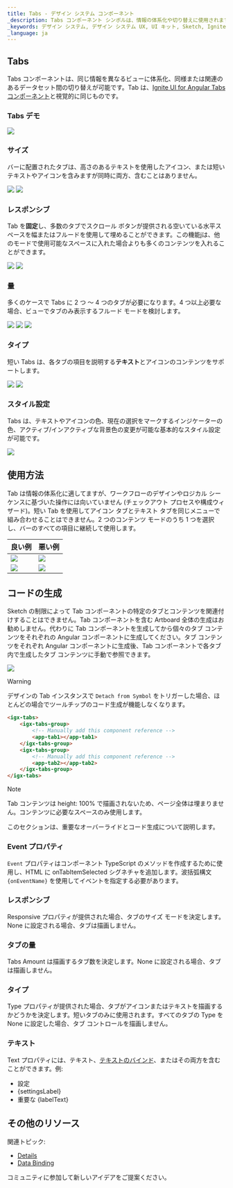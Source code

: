 ```yaml
---
title: Tabs - デザイン システム コンポーネント
_description: Tabs コンポーネント シンボルは、情報の体系化や切り替えに使用されます。
_keywords: デザイン システム, デザイン システム UX, UI キット, Sketch, Ignite UI for Angular, Sketch to Angular, Angular, Angular デザイン システム, Sketch からコードをエクスポート, Angular 用のデザイン キット, Sketch HTML, Sketch to HTML, Sketch UI キット
_language: ja
---
```


## Tabs

Tabs コンポーネントは、同じ情報を異なるビューに体系化、同様または関連のあるデータセット間の切り替えが可能です。Tab は、[Ignite UI for Angular Tabs コンポーネント](https://jp.infragistics.com/products/ignite-ui-angular/angular/components/tabs.html)と視覚的に同じものです。

### Tabs デモ

<img src="../images/tabs_demo.png" srcset="../images/tabs_demo@2x.png 2x" />

### サイズ

バーに配置されたタブは、高さのあるテキストを使用したアイコン、または短いテキストやアイコンを含みますが同時に両方、含むことはありません。

<img src="../images/tabs_short.png" srcset="../images/tabs_short@2x.png 2x" />
<img src="../images/tabs_tall.png" srcset="../images/tabs_tall@2x.png 2x" />

### レスポンシブ

Tab を**固定**し、多数のタブでスクロール ボタンが提供される空いている水平スペースを幅またはフルードを使用して埋めることができます。この機能jは、他のモードで使用可能なスペースに入れた場合よりも多くのコンテンツを入れることができます。

<img src="../images/tabs_fixed.png" srcset="../images/tabs_fixed@2x.png 2x" />
<img src="../images/tabs_fluid.png" srcset="../images/tabs_fluid@2x.png 2x" />

### 量

多くのケースで Tabs に 2 つ ～ 4 つのタブが必要になります。4 つ以上必要な場合、ビューでタブのみ表示するフルード モードを検討します。

<img src="../images/tabs_2.png" srcset="../images/tabs_2@2x.png 2x" />
<img src="../images/tabs_3.png" srcset="../images/tabs_3@2x.png 2x" />
<img src="../images/tabs_4.png" srcset="../images/tabs_4@2x.png 2x" />

### タイプ

短い Tabs は、各タブの項目を説明する**テキスト**とアイコンのコンテンツをサポートします。

<img src="../images/tabs_text.png" srcset="../images/tabs_text@2x.png 2x" />
<img src="../images/tabs_icons.png" srcset="../images/tabs_icons@2x.png 2x" />

### スタイル設定

Tabs は、テキストやアイコンの色、現在の選択をマークするインジケーターの色、アクティブ/インアクティブな背景色の変更が可能な基本的なスタイル設定が可能です。

<img src="../images/tabs_styling.png" srcset="../images/tabs_styling@2x.png 2x" />

## 使用方法

Tab は情報の体系化に適してますが、ワークフローのデザインやロジカル シーケンスに基づいた操作には向いていません (チェックアウト プロセスや構成ウィザード)。短い Tab を使用してアイコン タブとテキスト タブを同じメニューで組み合わせることはできません。2 つのコンテンツ モードのうち 1 つを選択し、バーのすべての項目に継続して使用します。

| 良い例                                                                         |悪い例                                                                          |
| -------------------------------------------------------------------------- | ------------------------------------------------------------------------------ |
| <img src="../images/tabs_do1.png" srcset="../images/tabs_do1@2x.png 2x" />|<img src="../images/tabs_dont1.png" srcset="../images/tabs_dont1@2x.png 2x" /> |
| <img src="../images/tabs_do2.png" srcset="../images/tabs_do2@2x.png 2x" />|<img src="../images/tabs_dont2.png" srcset="../images/tabs_dont2@2x.png 2x" /> |

## コードの生成

Sketch の制限によって Tab コンポーネントの特定のタブとコンテンツを関連付けすることはできません。Tab コンポーネントを含む Artboard 全体の生成はお勧めしません。代わりに Tab コンポーネントを生成してから個々のタブ コンテンツをそれぞれの Angular コンポーネントに生成してください。タブ コンテンツをそれぞれ Angular コンポーネントに生成後、Tab コンポーネントで各タブ内で生成したタブ コンテンツに手動で参照できます。

<img src="../images/tabs_limitation.png" />

> [!WARNING]
> デザインの Tab インスタンスで `Detach from Symbol` をトリガーした場合、ほとんどの場合でツールチップのコード生成が機能しなくなります。

```html
<igx-tabs>
    <igx-tabs-group>
        <!-- Manually add this component reference -->
        <app-tab1></app-tab1>
    </igx-tabs-group>
    <igx-tabs-group>
        <!-- Manually add this component reference -->
        <app-tab2></app-tab2>
    </igx-tabs-group>
</igx-tabs>
```

> [!Note]
> Tab コンテンツは height: 100% で描画されないため、ページ全体は埋まりません。コンテンツに必要なスペースのみ使用します。

このセクションは、重要なオーバーライドとコード生成について説明します。

### Event プロパティ

`Event` プロパティはコンポーネント TypeScript のメソッドを作成するために使用し、HTML に onTabItemSelected シグネチャを追加します。波括弧構文 `{onEventName}` を使用してイベントを指定する必要があります。

### レスポンシブ

Responsive プロパティが提供された場合、タブのサイズ モードを決定します。None に設定される場合、タブは描画しません。

### タブの量

Tabs Amount は描画するタブ数を決定します。None に設定される場合、タブは描画しません。

### タイプ

Type プロパティが提供された場合、タブがアイコンまたはテキストを描画するかどうかを決定します。短いタブのみに使用されます。すべてのタブの Type を None に設定した場合、タブ コントロールを描画しません。

### テキスト

Text プロパティには、テキスト、[テキストのバインド](../codegen/data-binding.md)、またはその両方を含むことができます。例:

- 設定
- {settingsLabel}
- 重要な {labelText}

## その他のリソース

関連トピック:

- [Details](../patterns/details.md)
- [Data Binding](../codegen/data-binding.md)
  <div class="divider--half"></div>

コミュニティに参加して新しいアイデアをご提案ください。


